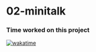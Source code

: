 # 02-minitalk

### Time worked on this project
[![wakatime](https://wakatime.com/badge/user/2b8474a5-a2f0-4cf0-9da2-eb7acac86d01/project/018c819d-93b1-4f22-b3ef-cb72de12b0d7.svg)](https://wakatime.com/badge/user/2b8474a5-a2f0-4cf0-9da2-eb7acac86d01/project/018c819d-93b1-4f22-b3ef-cb72de12b0d7)

